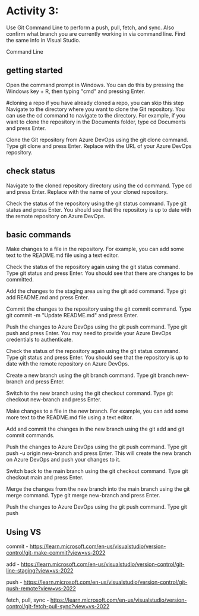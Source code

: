# Activity 3:

Use Git Command Line to perform a push, pull, fetch, and sync. Also confirm what branch you are currently working in via command line. Find the same info in Visual Studio.

Command Line

## getting started
Open the command prompt in Windows. You can do this by pressing the Windows key + R, then typing "cmd" and pressing Enter.

#cloning a repo
if you have already cloned a repo, you can skip this step
Navigate to the directory where you want to clone the Git repository. You can use the cd command to navigate to the directory. For example, if you want to clone the repository in the Documents folder, type cd Documents and press Enter.

Clone the Git repository from Azure DevOps using the git clone command. Type git clone <repository-url> and press Enter. Replace <repository-url> with the URL of your Azure DevOps repository.

## check status
Navigate to the cloned repository directory using the cd command. Type cd <repository-name> and press Enter. Replace <repository-name> with the name of your cloned repository.

Check the status of the repository using the git status command. Type git status and press Enter. You should see that the repository is up to date with the remote repository on Azure DevOps.

## basic commands
Make changes to a file in the repository. For example, you can add some text to the README.md file using a text editor.

Check the status of the repository again using the git status command. Type git status and press Enter. You should see that there are changes to be committed.

Add the changes to the staging area using the git add command. Type git add README.md and press Enter.

Commit the changes to the repository using the git commit command. Type git commit -m "Update README.md" and press Enter.

Push the changes to Azure DevOps using the git push command. Type git push and press Enter. You may need to provide your Azure DevOps credentials to authenticate.

Check the status of the repository again using the git status command. Type git status and press Enter. You should see that the repository is up to date with the remote repository on Azure DevOps.

Create a new branch using the git branch command. Type git branch new-branch and press Enter.

Switch to the new branch using the git checkout command. Type git checkout new-branch and press Enter.

Make changes to a file in the new branch. For example, you can add some more text to the README.md file using a text editor.

Add and commit the changes in the new branch using the git add and git commit commands.

Push the changes to Azure DevOps using the git push command. Type git push -u origin new-branch and press Enter. This will create the new branch on Azure DevOps and push your changes to it.

Switch back to the main branch using the git checkout command. Type git checkout main and press Enter.

Merge the changes from the new branch into the main branch using the git merge command. Type git merge new-branch and press Enter.

Push the changes to Azure DevOps using the git push command. Type git push



## Using VS

commit - https://learn.microsoft.com/en-us/visualstudio/version-control/git-make-commit?view=vs-2022

add - https://learn.microsoft.com/en-us/visualstudio/version-control/git-line-staging?view=vs-2022

push - https://learn.microsoft.com/en-us/visualstudio/version-control/git-push-remote?view=vs-2022

fetch, pull, sync - https://learn.microsoft.com/en-us/visualstudio/version-control/git-fetch-pull-sync?view=vs-2022
